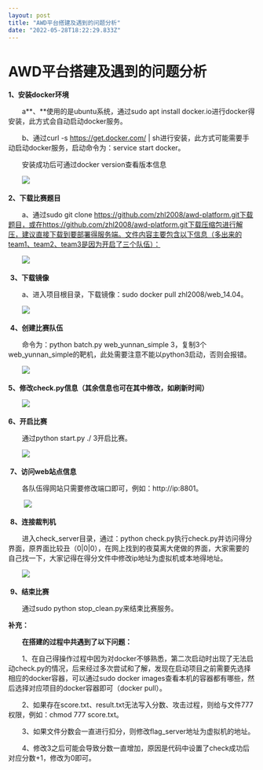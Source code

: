 ```yaml
---
layout: post
title: "AWD平台搭建及遇到的问题分析"
date: "2022-05-28T18:22:29.833Z"
---
```

AWD平台搭建及遇到的问题分析
===============

**1、安装docker环境**

　　a**、**使用的是ubuntu系统，通过sudo apt install docker.io进行docker得安装，此方式会自动启动docker服务。

　　b、通过curl -s https://get.docker.com/ | sh进行安装，此方式可能需要手动启动docker服务，启动命令为：service start docker。

　　安装成功后可通过docker version查看版本信息

　　![](https://img2022.cnblogs.com/blog/2834847/202205/2834847-20220518142712894-439438955.png)

**2、下载比赛题目**

　　a、通过sudo git clone https://github.com/zhl2008/awd-platform.git下载题目，或在https://github.com/zhl2008/awd-platform.git下载压缩包进行解压，建议直接下载到要部署得服务端。文件内容主要包含以下信息（多出来的team1、team2、team3是因为开启了三个队伍）：

　　![](https://img2022.cnblogs.com/blog/2834847/202205/2834847-20220518143246957-1309190082.png)

 **3、下载镜像**

　　a、进入项目根目录，下载镜像：sudo docker pull zhl2008/web\_14.04。

　　![](https://img2022.cnblogs.com/blog/2834847/202205/2834847-20220518143757807-1131404042.png)

 **4、创建比赛队伍**

　　命令为：python batch.py web\_yunnan\_simple 3，复制3个web\_yunnan\_simple的靶机，此处需要注意不能以python3启动，否则会报错。

　　![](https://img2022.cnblogs.com/blog/2834847/202205/2834847-20220518144057255-359083700.png)

**5、修改check.py信息（其余信息也可在其中修改，如刷新时间）**

　　![](https://img2022.cnblogs.com/blog/2834847/202205/2834847-20220518144258955-835649326.png)

**6、开启比赛**

　　通过python start.py ./ 3开启比赛。

　　![](https://img2022.cnblogs.com/blog/2834847/202205/2834847-20220518144503435-2088546143.png)

 **7、访问web站点信息**

　　各队伍得网站只需要修改端口即可，例如：http://ip:8801。

 　　![](https://img2022.cnblogs.com/blog/2834847/202205/2834847-20220518144810728-217967950.png)

 **8、连接裁判机**

　　进入check\_server目录，通过：python check.py执行check.py并访问得分界面，原界面比较丑（0|0|0），在网上找到的夜莫离大佬做的界面，大家需要的自己找一下，大家记得在得分文件中修改ip地址为虚拟机或本地得地址。

　　![](https://img2022.cnblogs.com/blog/2834847/202205/2834847-20220518145133845-515163981.png)

 **9、结束比赛**

　　通过sudo python stop\_clean.py来结束比赛服务。

**补充：**

　　**在搭建的过程中共遇到了以下问题：**

　　1、在自己得操作过程中因为对docker不够熟悉，第二次启动时出现了无法启动check.py的情况，后来经过多次尝试和了解，发现在启动项目之前需要先选择相应的docker容器，可以通过sudo docker images查看本机的容器都有哪些，然后选择对应项目的docker容器即可（docker pull）。

　　2、如果存在score.txt、result.txt无法写入分数、攻击过程，则给与文件777权限，例如：chmod 777 score.txt。

　　3、如果文件分数会一直进行扣分，则修改flag\_server地址为虚拟机的地址。

　　4、修改3之后可能会导致分数一直增加，原因是代码中设置了check成功后对应分数+1，修改为0即可。